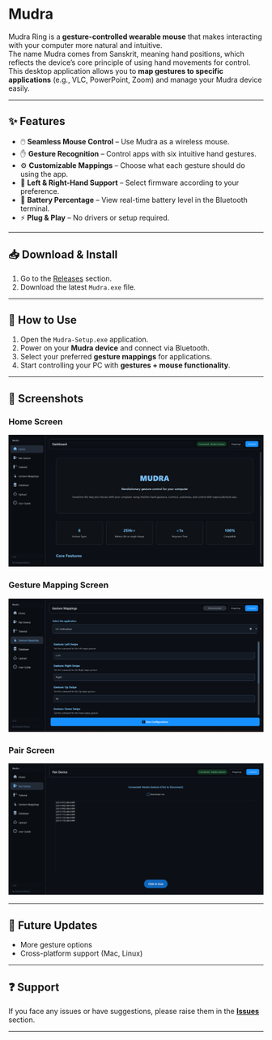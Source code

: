 # Mudra

Mudra Ring is a **gesture-controlled wearable mouse** that makes interacting with your computer more natural and intuitive.  
The name Mudra comes from Sanskrit, meaning hand positions, which reflects the device’s core principle of using hand movements for control.  
This desktop application allows you to **map gestures to specific applications** (e.g., VLC, PowerPoint, Zoom) and manage your Mudra device easily.  

---

## ✨ Features  

- 🖱️ **Seamless Mouse Control** – Use Mudra as a wireless mouse.  
- ✋ **Gesture Recognition** – Control apps with six intuitive hand gestures.  
- ⚙️ **Customizable Mappings** – Choose what each gesture should do using the app.  
- 🔄 **Left & Right-Hand Support** – Select firmware according to your preference.  
- 🔋 **Battery Percentage** – View real-time battery level in the Bluetooth terminal.  
- ⚡ **Plug & Play** – No drivers or setup required.  

---

## 📥 Download & Install  

1. Go to the [Releases](https://github.com/DevarshiBohra/Mudra-Ring/releases/tag/v1.0.0) section.  
2. Download the latest `Mudra.exe` file.   

---

## 🚀 How to Use  

1. Open the `Mudra-Setup.exe` application.
2. Power on your **Mudra device** and connect via Bluetooth. 
3. Select your preferred **gesture mappings** for applications.  
4. Start controlling your PC with **gestures + mouse functionality**.  

---

## 📸 Screenshots  

### Home Screen  
![Home Screen](./assets/home.png) 

### Gesture Mapping Screen  
![Gesture Mapping](./assets/mapping.png)

### Pair Screen
![Pair](./assets/pair.png)

---

## 🔮 Future Updates  

- More gesture options    
- Cross-platform support (Mac, Linux)  

---

## ❓ Support  

If you face any issues or have suggestions, please raise them in the **[Issues](https://github.com/DevarshiBohra/Mudra-Ring/issues)** section.  

---
